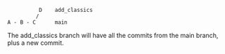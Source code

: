 ```
          D    add_classics
         /
A - B - C      main

```
The add_classics branch will have all the commits from the main branch, plus a new commit.
